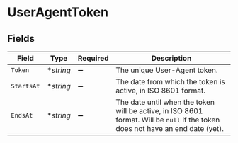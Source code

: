 # UserAgentToken


## Fields

| Field                                                                                                                          | Type                                                                                                                           | Required                                                                                                                       | Description                                                                                                                    |
| ------------------------------------------------------------------------------------------------------------------------------ | ------------------------------------------------------------------------------------------------------------------------------ | ------------------------------------------------------------------------------------------------------------------------------ | ------------------------------------------------------------------------------------------------------------------------------ |
| `Token`                                                                                                                        | **string*                                                                                                                      | :heavy_minus_sign:                                                                                                             | The unique User-Agent token.                                                                                                   |
| `StartsAt`                                                                                                                     | **string*                                                                                                                      | :heavy_minus_sign:                                                                                                             | The date from which the token is active, in ISO 8601 format.                                                                   |
| `EndsAt`                                                                                                                       | **string*                                                                                                                      | :heavy_minus_sign:                                                                                                             | The date until when the token will be active, in ISO 8601 format. Will be `null` if the token<br/>does not have an end date (yet). |